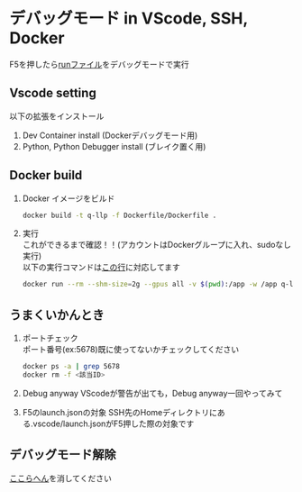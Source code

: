 # デバッグモード in VScode, SSH, Docker
F5を押したら[runファイル](https://github.com/RyuAmakaze/debugmode_docker_vscode/blob/main/.vscode/tasks.json#L7)をデバッグモードで実行

## Vscode setting
以下の拡張をインストール<br>
1. Dev Container install (Dockerデバッグモード用)
2. Python, Python Debugger install (ブレイク置く用)

## Docker build
1. Docker イメージをビルド
   ```bash
   docker build -t q-llp -f Dockerfile/Dockerfile .
   ```
2. 実行 <br>
   これができるまで確認！！(アカウントはDockerグループに入れ、sudoなし実行)<br>
   以下の実行コマンドは[この行](https://github.com/RyuAmakaze/debugmode_docker_vscode/blob/main/.vscode/tasks.json#L7)に対応してます
   ```bash
   docker run --rm --shm-size=2g --gpus all -v $(pwd):/app -w /app q-llp python src/run.py
   ```
## うまくいかんとき
1. ポートチェック<br>
ポート番号(ex:5678)既に使ってないかチェックしてください
   ```bash
   docker ps -a | grep 5678
   docker rm -f <該当ID>
   ```

2. Debug anyway
   VScodeが警告が出ても，Debug anyway一回やってみて

3. F5のlaunch.jsonの対象
   SSH先のHomeディレクトリにある.vscode/launch.jsonがF5押した際の対象です

## デバッグモード解除
[ここらへん](https://github.com/RyuAmakaze/debugmode_docker_vscode/blob/main/src/run.py#L130-L141)を消してください
